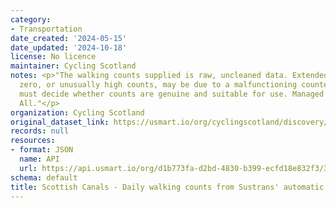 ```yaml
---
category:
- Transportation
date_created: '2024-05-15'
date_updated: '2024-10-18'
license: No licence
maintainer: Cycling Scotland
notes: <p>"The walking counts supplied is raw, uncleaned data. Extended counts of
  zero, or unusually high counts, may be due to a malfunctioning counter. Data consumers
  must decide whether counts are genuine and suitable for use. Managed by Paths for
  All."</p>
organization: Cycling Scotland
original_dataset_link: https://usmart.io/org/cyclingscotland/discovery/discovery-view-detail/a1c95b68-13e2-44c0-938c-96e547e13780
records: null
resources:
- format: JSON
  name: API
  url: https://api.usmart.io/org/d1b773fa-d2bd-4830-b399-ecfd18e832f3/344c94cd-5e62-4489-9557-1963c51ad029/1/urql
schema: default
title: Scottish Canals - Daily walking counts from Sustrans' automatic cycling counters
---
```

